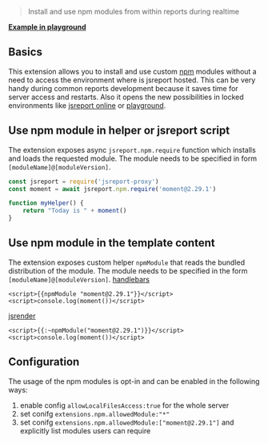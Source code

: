 > Install and use npm modules from within reports during realtime

**[Example in playground](https://playground.jsreport.net/w/admin/q7MtIkV7)**

## Basics

This extension allows you to install and use custom [npm](https://www.npmjs.com/) modules without a need to access the environment where is jsreport hosted.
This can be very handy during common reports development because it saves time for server access and restarts. Also it opens the new possibilities in locked environments like [jsreport online](/online) or [playground](/learn/playground).

## Use npm module in helper or jsreport script

The extension exposes async `jsreport.npm.require` function which installs and loads the requested module. The module needs to be specified in form `[moduleName]@[moduleVersion]`.
```js
const jsreport = require('jsreport-proxy')
const moment = await jsreport.npm.require('moment@2.29.1')

function myHelper() {
    return "Today is " + moment()
}
```

## Use npm module in the template content

The extension exposes custom helper `npmModule` that reads the bundled distribution of the module. The module needs to be specified in the form `[moduleName]@[moduleVersion]`.
[handlebars](/learn/handlebars)
```
<script>{{npmModule "moment@2.29.1"}}</script>
<script>console.log(moment())</script>
```

[jsrender](/learn/jsrender)
```
<script>{{:~npmModule("moment@2.29.1")}}</script>
<script>console.log(moment())</script>
```

## Configuration

The usage of the npm modules is opt-in and can be enabled in the following ways:

1. enable config `allowLocalFilesAccess:true` for the whole server
2. set conifg `extensions.npm.allowedModule:"*"`
3. set conifg `extensions.npm.allowedModule:["moment@2.29.1"]` and explicitly list modules users can require